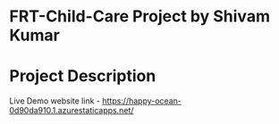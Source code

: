 # FRT-Child-Care Project by Shivam Kumar

# Project Description

Live Demo website link - https://happy-ocean-0d90da910.1.azurestaticapps.net/
